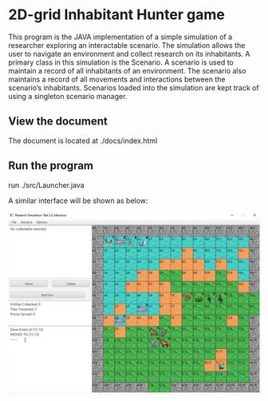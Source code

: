 # 2D-grid Inhabitant Hunter game

This program is the JAVA implementation of a simple simulation of a researcher exploring an interactable scenario. The simulation allows the user to navigate an environment and collect research on its inhabitants. A primary class in this simulation is the Scenario. A scenario is used to maintain a record of all inhabitants of an environment. The scenario also maintains a record of all movements and interactions between the scenario’s inhabitants. Scenarios loaded into the simulation are kept track of using a singleton scenario manager.

## View the document

The document is located at ./docs/index.html

## Run the program

run ./src/Launcher.java

A similar interface will be shown as below:

![image](Example.png "Example")